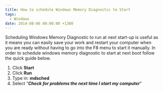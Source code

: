 ```yaml
---
title: How to schedule Windows Memory Diagnostic to Start
tags:
  - Windows
date: 2014-08-06 00:00:00 +1300
---
```


Scheduling Windows Memory Diagnostic to run at next start-up is useful as it means you can easily save your work and restart your computer when you are ready without having to go into the F8 menu to start it manually. In order to schedule windows memory diagnostic to start at next boot follow the quick guide below.

  1. Click **Start**
  2. Click **Run**
  3. Type in: **mdsched**
  4. Select &#8220;_**Check for problems the next time I start my computer**_&#8220;
